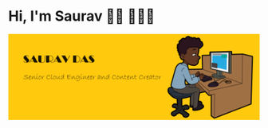 # Hi, I'm Saurav 👋🏾 🧑🏽‍💻

<img src="https://raw.githubusercontent.com/saurav97sd/saurav97sd/main/PNGProfile.png" alt="banner that says Saurav Das - Senior Cloud Engineer and Content Creator">

<!--
**saurav97sd/saurav97sd** is a ✨ _special_ ✨ repository because its `README.md` (this file) appears on your GitHub profile.

Here are some ideas to get you started:

- 🔭 I’m currently working on ...
- 🌱 I’m currently learning ...
- 👯 I’m looking to collaborate on ...
- 🤔 I’m looking for help with ...
- 💬 Ask me about ...
- 📫 How to reach me: ...
- 😄 Pronouns: ...
- ⚡ Fun fact: ...
-->
